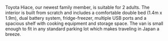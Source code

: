 Toyota Hiace, our newest family member, is suitable for 2 adults. The interior is built from scratch and includes a comfortable double bed (1.4m x 1.9m), dual battery system, fridge-freezer, multiple USB ports and a spacious shelf with cooking equipment and storage space. The van is small enough to fit in any standard parking lot which makes traveling in Japan a breeze.